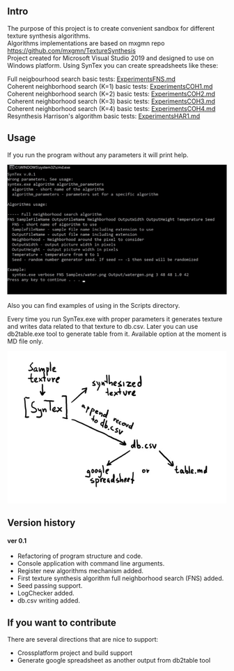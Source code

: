 ## Intro
The purpose of this project is to create convenient sandbox for different texture synthesis algorithms.  
Algorithms implementations are based on mxgmn repo https://github.com/mxgmn/TextureSynthesis  
Project created for Microsoft Visual Studio 2019 and designed to use on Windows platform. 
Using SynTex you can create spreadsheets like these:  

Full neigbourhood search basic tests: [ExperimentsFNS.md](ExperimentsFNS.md)  
Coherent neighborhood search (K=1) basic tests: [ExperimentsCOH1.md](ExperimentsCOH1.md)  
Coherent neighborhood search (K=2) basic tests: [ExperimentsCOH2.md](ExperimentsCOH2.md)  
Coherent neighborhood search (K=3) basic tests: [ExperimentsCOH3.md](ExperimentsCOH3.md)  
Coherent neighborhood search (K=4) basic tests: [ExperimentsCOH4.md](ExperimentsCOH4.md)  
Resynthesis Harrison's algorithm basic tests: [ExperimentsHAR1.md](ExperimentsHAR1.md)  



## Usage
If you run the program without any parameters it will print help.
<p align="center"><img src="Images/RunProgramWithoutParameters.jpg"></p>
Also you can find examples of using in the Scripts directory.  

Every time you run SynTex.exe with proper parameters it generates texture and writes data related to that texture to db.csv. Later you can use db2table.exe tool to generate table from it. Available option at the moment is MD file only.
<p align="center"><img src="Images/Pipeline.jpg"></p>

## Version history
#### ver 0.1
* Refactoring of program structure and code.
* Console application with command line arguments.
* Register new algorithms mechanism added.
* First texture synthesis algorithm full neighborhood search (FNS) added.
* Seed passing support.
* LogChecker added.
* db.csv writing added.

## If you want to contribute
There are several directions that are nice to support:
* Crossplatform project and build support 
* Generate google spreadsheet as another output from db2table tool